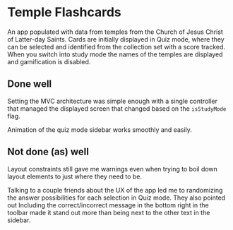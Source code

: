 # Temple Flashcards

An app populated with data from temples from the Church of Jesus Christ of Latter-day Saints. Cards are initially displayed in Quiz mode, where they can be selected and identified from the collection set with a score tracked. When you switch into study mode the names of the temples are displayed and gamification is disabled.

## Done well

Setting the MVC architecture was simple enough with a single controller that managed the displayed screen that changed based on the `isStudyMode` flag.

Animation of the quiz mode sidebar works smoothly and easily.

## Not done (as) well

Layout constraints still gave me warnings even when trying to boil down layout elements to just where they need to be.



Talking to a couple friends about the UX of the app led me to randomizing the answer possibilities for each selection in Quiz mode. They also pointed out Including the correct/incorrect message in the bottom right in the toolbar made it stand out more than being next to the other text in the sidebar.

